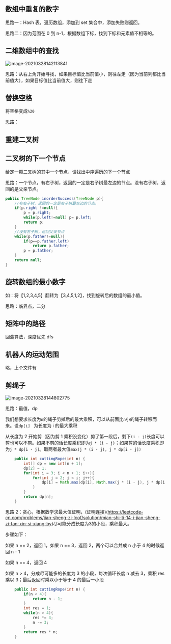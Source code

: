 ## 数组中重复的数字

思路一：Hash 表，遍历数组，添加到 set 集合中，添加失败则返回。

思路二：因为范围在 0 到 n-1，根据数组下标，找到下标和元素值不相等的。

## 二维数组中的查找

![image-20210328142113841](media/image-20210328142113841.png)

思路：从右上角开始寻找，如果目标值比当前值小，则往左走（因为当前列都比当前值大），如果目标值比当前值大，则往下走

## 替换空格

将空格变成`%20`

思路：

## 重建二叉树

## 二叉树的下一个节点

给定一颗二叉树的其中一个节点，请找出中序遍历的下一个节点

思路：一个节点，有右子树，返回的一定是右子树最左边的节点。没有右子树，返回的是父亲节点。

```JAVA
public TreeNode inorderSuccess(TreeNode p){
    //有右子树，返回的一定是右子树最左边的节点。
    if(p.right !=null){
        p = p.right;
        while(p.left!=null) p= p.left;
        return p;
    }
    //没有右子树，返回父亲节点
    while(p.father!=null){
        if(p==p.father.left)
            return p.father;
        p = p.father;
    }
    return null;
}
```

## 旋转数组的最小数字

如：将【1,2,3,4,5】翻转为【3,4,5,1,2】，找到旋转后的数组的最小值。

思路：临界点，二分

## 矩阵中的路径

回溯算法，深度优先 dfs

## 机器人的运动范围

略，上个文件有

## 剪绳子

![image-20210328144802775](media/image-20210328144802775.png)

思路：最值，dp

我们想要求长度为`n`的绳子剪掉后的最大乘积，可以从前面比`n`小的绳子转移而来。设`dp[i] ` 为长度为 i 的最大乘积

从长度为 2 开始剪（因为剪 1 乘积没变化）剪了第一段后，剩下`(i - j)`长度可以剪也可以不剪。如果不剪的话长度乘积即为`j * (i - j)`；如果剪的话长度乘积即为`j * dp[i - j]`。取两者最大值`max(j * (i - j), j * dp[i - j])`

```java
    public int cuttingRope(int n) {
        int[] dp = new int[n + 1];
        dp[2] = 1;
        for(int i = 3; i < n + 1; i++){
            for(int j = 2; j < i; j++){
                dp[i] = Math.max(dp[i], Math.max(j * (i - j), j * dp[i - j]));
            }
        }
        return dp[n];
    }
```

思路 2：贪心，根据数学求最大值证明，(证明连接)(https://leetcode-cn.com/problems/jian-sheng-zi-lcof/solution/mian-shi-ti-14-i-jian-sheng-zi-tan-xin-si-xiang-by)尽可能分成长度为3的小段，乘积最大。

步骤如下：

如果 n == 2，返回 1，如果 n == 3，返回 2，两个可以合并成 n 小于 4 的时候返回 n - 1

如果 n == 4，返回 4

如果 n > 4，分成尽可能多的长度为 3 的小段，每次循环长度 n 减去 3，乘积 res 乘以 3；最后返回时乘以小于等于 4 的最后一小段

```java
    public int cuttingRope(int n) {
        if(n < 4){
            return n - 1;
        }
        int res = 1;
        while(n > 4){
            res *= 3;
            n -= 3;
        }
        return res * n;
    }
```
